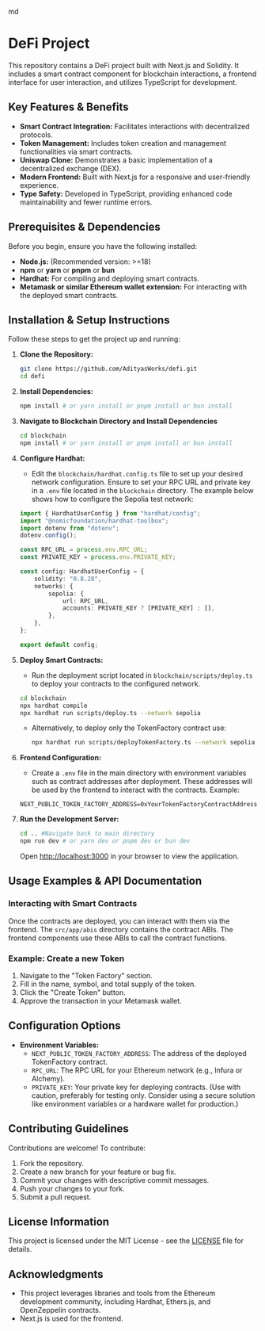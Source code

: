 md
# DeFi Project

This repository contains a DeFi project built with Next.js and Solidity. It includes a smart contract component for blockchain interactions, a frontend interface for user interaction, and utilizes TypeScript for development.

## Key Features & Benefits

-   **Smart Contract Integration:** Facilitates interactions with decentralized protocols.
-   **Token Management:** Includes token creation and management functionalities via smart contracts.
-   **Uniswap Clone:** Demonstrates a basic implementation of a decentralized exchange (DEX).
-   **Modern Frontend:** Built with Next.js for a responsive and user-friendly experience.
-   **Type Safety:** Developed in TypeScript, providing enhanced code maintainability and fewer runtime errors.

## Prerequisites & Dependencies

Before you begin, ensure you have the following installed:

-   **Node.js:** (Recommended version: >=18)
-   **npm** or **yarn** or **pnpm** or **bun**
-   **Hardhat:** For compiling and deploying smart contracts.
-   **Metamask or similar Ethereum wallet extension:** For interacting with the deployed smart contracts.

## Installation & Setup Instructions

Follow these steps to get the project up and running:

1.  **Clone the Repository:**

    ```bash
    git clone https://github.com/AdityasWorks/defi.git
    cd defi
    ```

2.  **Install Dependencies:**

    ```bash
    npm install # or yarn install or pnpm install or bun install
    ```

3.  **Navigate to Blockchain Directory and Install Dependencies**

    ```bash
    cd blockchain
    npm install # or yarn install or pnpm install or bun install
    ```

4.  **Configure Hardhat:**

    -   Edit the `blockchain/hardhat.config.ts` file to set up your desired network configuration. Ensure to set your RPC URL and private key in a `.env` file located in the `blockchain` directory. The example below shows how to configure the Sepolia test network:

    ```typescript
    import { HardhatUserConfig } from "hardhat/config";
    import "@nomicfoundation/hardhat-toolbox";
    import dotenv from "dotenv";
    dotenv.config();

    const RPC_URL = process.env.RPC_URL;
    const PRIVATE_KEY = process.env.PRIVATE_KEY;

    const config: HardhatUserConfig = {
        solidity: "0.8.28",
        networks: {
            sepolia: {
                url: RPC_URL,
                accounts: PRIVATE_KEY ? [PRIVATE_KEY] : [],
            },
        },
    };

    export default config;
    ```

5.  **Deploy Smart Contracts:**

    -   Run the deployment script located in `blockchain/scripts/deploy.ts` to deploy your contracts to the configured network.

    ```bash
    cd blockchain
    npx hardhat compile
    npx hardhat run scripts/deploy.ts --network sepolia
    ```

    -   Alternatively, to deploy only the TokenFactory contract use:
        ```bash
        npx hardhat run scripts/deployTokenFactory.ts --network sepolia
        ```

6.  **Frontend Configuration:**

    -   Create a `.env` file in the main directory with environment variables such as contract addresses after deployment. These addresses will be used by the frontend to interact with the contracts. Example:

    ```
    NEXT_PUBLIC_TOKEN_FACTORY_ADDRESS=0xYourTokenFactoryContractAddress
    ```

7.  **Run the Development Server:**

    ```bash
    cd .. #Navigate back to main directory
    npm run dev # or yarn dev or pnpm dev or bun dev
    ```

    Open [http://localhost:3000](http://localhost:3000) in your browser to view the application.

## Usage Examples & API Documentation

### Interacting with Smart Contracts

Once the contracts are deployed, you can interact with them via the frontend. The `src/app/abis` directory contains the contract ABIs. The frontend components use these ABIs to call the contract functions.

### Example: Create a new Token

1.  Navigate to the "Token Factory" section.
2.  Fill in the name, symbol, and total supply of the token.
3.  Click the "Create Token" button.
4.  Approve the transaction in your Metamask wallet.

## Configuration Options

-   **Environment Variables:**
    -   `NEXT_PUBLIC_TOKEN_FACTORY_ADDRESS`: The address of the deployed TokenFactory contract.
    -   `RPC_URL`: The RPC URL for your Ethereum network (e.g., Infura or Alchemy).
    -   `PRIVATE_KEY`: Your private key for deploying contracts. (Use with caution, preferably for testing only.  Consider using a secure solution like environment variables or a hardware wallet for production.)

## Contributing Guidelines

Contributions are welcome! To contribute:

1.  Fork the repository.
2.  Create a new branch for your feature or bug fix.
3.  Commit your changes with descriptive commit messages.
4.  Push your changes to your fork.
5.  Submit a pull request.

## License Information

This project is licensed under the MIT License - see the [LICENSE](LICENSE) file for details.

## Acknowledgments

-   This project leverages libraries and tools from the Ethereum development community, including Hardhat, Ethers.js, and OpenZeppelin contracts.
-   Next.js is used for the frontend.

